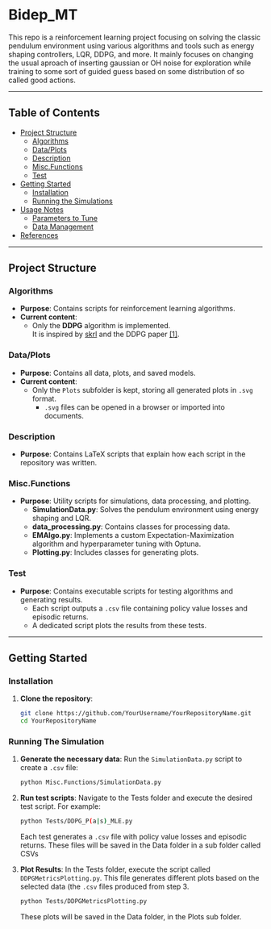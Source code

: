 # Bidep_MT

This repo is a reinforcement learning project focusing on solving the classic pendulum environment using various algorithms and tools such as energy shaping controllers, LQR, DDPG, and more. It mainly focuses on changing the usual aproach of inserting gaussian or OH noise for exploration while training to some sort of guided guess based on some distribution of so called good actions.

---

## Table of Contents

- [Project Structure](#project-structure)
  - [Algorithms](#algorithms)
  - [Data/Plots](#dataplots)
  - [Description](#description)
  - [Misc.Functions](#miscfunctions)
  - [Test](#test)
- [Getting Started](#getting-started)
  - [Installation](#installation)
  - [Running the Simulations](#running-the-simulations)
- [Usage Notes](#usage-notes)
  - [Parameters to Tune](#parameters-to-tune)
  - [Data Management](#data-management)
- [References](#references)

---

## Project Structure

### Algorithms
- **Purpose**: Contains scripts for reinforcement learning algorithms.
- **Current content**:  
  - Only the **DDPG** algorithm is implemented.  
    It is inspired by [skrl](https://skrl.readthedocs.io/en/latest/) and the DDPG paper [[1]](#references).

### Data/Plots
- **Purpose**: Contains all data, plots, and saved models.
- **Current content**:  
  - Only the `Plots` subfolder is kept, storing all generated plots in `.svg` format.
    - `.svg` files can be opened in a browser or imported into documents.

### Description
- **Purpose**: Contains LaTeX scripts that explain how each script in the repository was written.

### Misc.Functions
- **Purpose**: Utility scripts for simulations, data processing, and plotting.
  - **SimulationData.py**: Solves the pendulum environment using energy shaping and LQR.
  - **data_processing.py**: Contains classes for processing data.
  - **EMAlgo.py**: Implements a custom Expectation-Maximization algorithm and hyperparameter tuning with Optuna.
  - **Plotting.py**: Includes classes for generating plots.

### Test
- **Purpose**: Contains executable scripts for testing algorithms and generating results.
  - Each script outputs a `.csv` file containing policy value losses and episodic returns.
  - A dedicated script plots the results from these tests.

---

## Getting Started

### Installation

1. **Clone the repository**:
   ```bash
   git clone https://github.com/YourUsername/YourRepositoryName.git
   cd YourRepositoryName

### Running The Simulation

1. **Generate the necessary data**: Run the `SimulationData.py` script to create a `.csv` file:
    ```bash
    python Misc.Functions/SimulationData.py

2. **Run test scripts**: Navigate to the Tests folder and execute the desired test script. For example:
    ```bash
    python Tests/DDPG_P(a|s)_MLE.py
    ```
    Each test generates a `.csv` file with policy value losses and episodic returns. These files will be saved in the Data folder in a sub folder called CSVs

3. **Plot Results**: In the Tests folder, execute the script called `DDPGMetricsPlotting.py`. This file generates different plots based on the selected data (the `.csv` files
   produced from step 3.
   ```bash
   python Tests/DDPGMetricsPlotting.py
   ```
   These plots will be saved in the Data folder, in the Plots sub folder. 
   

